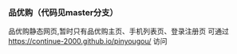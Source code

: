 ### 品优购（代码见master分支）
品优购静态网页,暂时只有品优购主页、手机列表页、登录注册页
可通过  https://continue-2000.github.io/pinyougou/ 访问
